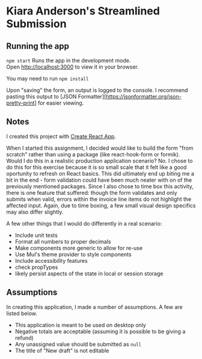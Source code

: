 # Kiara Anderson's Streamlined Submission

## Running the app

`npm start` Runs the app in the development mode.\
Open [http://localhost:3000](http://localhost:3000) to view it in your browser.

You may need to run `npm install`

Upon "saving" the form, an output is logged to the console. I recommend pasting this output to [JSON Formatter][https://jsonformatter.org/json-pretty-print] for easier viewing.

## Notes

I created this project with [Create React App](https://github.com/facebook/create-react-app).

When I started this assignment, I decided would like to build the form "from scratch" rather than using a package (like react-hook-form or formik). Would I do this in a realistic production application scenario? No.
I chose to do this for this exercise because it is so small scale that it felt like a good oportunity to refresh on React basics. This did ultimately end up biting me a bit in the end - form validation could have been much neater with on of the previously mentioned packages. Since I also chose to time box this activity, there is one feature that suffered: though the form validates and only submits when valid, errors within the invoice line items do not highlight the affected input. Again, due to time boxing, a few small visual design specifics may also differ slightly.

A few other things that I would do differently in a real scenario:
 - Include unit tests
 - Format all numbers to proper decimals
 - Make components more generic to allow for re-use
 - Use MuI's theme provider to style components
 - Include accessibility features
 - check propTypes
 - likely persist aspects of the state in local or session storage


## Assumptions

In creating this application, I made a number of assumptions. A few are listed below.
 - This application is meant to be used on desktop only
 - Negative totals are acceptable (assuming it is possible to be giving a refund)
 - Any unassigned value should be submitted as `null`
 - The title of "New draft" is not editable

